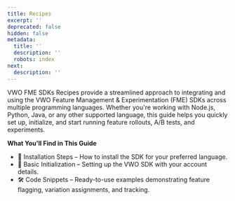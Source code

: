 ```yaml
---
title: Recipes
excerpt: ''
deprecated: false
hidden: false
metadata:
  title: ''
  description: ''
  robots: index
next:
  description: ''
---
```

<TutorialTile emoji="🦉" slug="vwo-fme-sdk-usage" title="VWO FME SDK Usage" />

VWO FME SDKs Recipes provide a streamlined approach to integrating and using the VWO Feature Management & Experimentation (FME) SDKs across multiple programming languages. Whether you're working with Node.js, Python, Java, or any other supported language, this guide helps you quickly set up, initialize, and start running feature rollouts, A/B tests, and experiments.

**What You'll Find in This Guide**

* 🚀 Installation Steps – How to install the SDK for your preferred language.
* 🔧 Basic Initialization – Setting up the VWO SDK with your account details.
* 🛠 Code Snippets – Ready-to-use examples demonstrating feature flagging, variation assignments, and tracking.